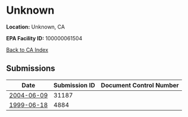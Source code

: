 # Unknown

**Location:** Unknown, CA

**EPA Facility ID:** 100000061504

[Back to CA Index](../../index.md)

## Submissions

| Date | Submission ID | Document Control Number |
|------|--------------|-------------------------|
| [2004-06-09](submissions/31187.md) | 31187 |  |
| [1999-06-18](submissions/4884.md) | 4884 |  |
